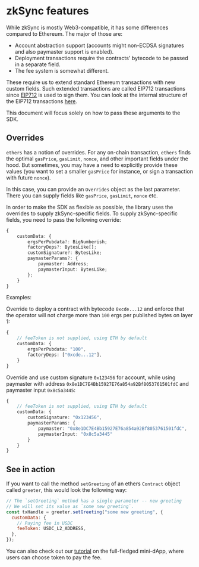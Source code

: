 # zkSync features

While zkSync is mostly Web3-compatible, it has some differences compared to Ethereum. The major of those are:

- Account abstraction support (accounts might non-ECDSA signatures and also paymaster support is enabled).
- Deployment transactions require the contracts' bytecode to be passed in a separate field.
- The fee system is somewhat different.

These require us to extend standard Ethereum transactions with new custom fields. Such extended transactions are called EIP712 transactions since [EIP712](https://eips.ethereum.org/EIPS/eip-712) is used to sign them. You can look at the internal structure of the EIP712 transactions [here](../api.md#eip712).

This document will focus solely on how to pass these arguments to the SDK.

## Overrides

`ethers` has a notion of overrides. For any on-chain transaction, `ethers` finds the optimal `gasPrice`, `gasLimit`, `nonce`, and other important fields under the hood. But sometimes, you may have a need to explicitly provide these values (you want to set a smaller `gasPrice` for instance, or sign a transaction with future `nonce`).

In this case, you can provide an `Overrides` object as the last parameter. There you can supply fields like `gasPrice`, `gasLimit`, `nonce` etc.

In order to make the SDK as flexible as possible, the library uses the overrides to supply zkSync-specific fields. To supply zkSync-specific fields, you need to pass the following override:

```typescript
{
    customData: {
        ergsPerPubdata?: BigNumberish;
        factoryDeps?: BytesLike[];
        customSignature?: BytesLike;
        paymasterParams?: {
            paymaster: Address;
            paymasterInput: BytesLike;
        };
    }
}
```

Examples:

Override to deploy a contract with bytecode `0xcde...12` and enforce that the operator will not charge more than `100` ergs per published bytes on layer 1:

```typescript
{
    // feeToken is not supplied, using ETH by default
    customData: {
        ergsPerPubdata: "100",
        factoryDeps: ["0xcde...12"],
    }
}
```

Override and use custom signature `0x123456` for account, while using paymaster with address `0x8e1DC7E4Bb15927E76a854a92Bf8053761501fdC` and paymaster input `0x8c5a3445`:

```typescript
{
    // feeToken is not supplied, using ETH by default
    customData: {
        customSignature: "0x123456",
        paymasterParams: {
            paymaster: "0x8e1DC7E4Bb15927E76a854a92Bf8053761501fdC",
            paymasterInput: "0x8c5a3445"
        }
    }
}
```

## See in action

If you want to call the method `setGreeting` of an ethers `Contract` object called `greeter`, this would look the following way:

<!-- TODO: add an example with paymaster here -->

```javascript
// The `setGreeting` method has a single parameter -- new greeting
// We will set its value as `some new greeting`.
const txHandle = greeter.setGreeting("some new greeting", {
  customData: {
    // Paying fee in USDC
    feeToken: USDC_L2_ADDRESS,
  },
});
```

You can also check out our [tutorial](../../dev/guide/hello-world.md) on the full-fledged mini-dApp, where users can choose token to pay the fee.
